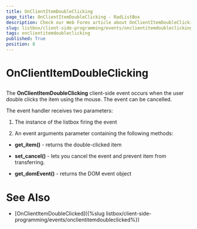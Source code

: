```yaml
---
title: OnClientItemDoubleClicking
page_title: OnClientItemDoubleClicking - RadListBox
description: Check our Web Forms article about OnClientItemDoubleClicking.
slug: listbox/client-side-programming/events/onclientitemdoubleclicking
tags: onclientitemdoubleclicking
published: True
position: 8
---
```


# OnClientItemDoubleClicking

## 

The **OnClientItemDoubleClicking** client-side event occurs when the user double clicks the item using the mouse. The event can be cancelled.

The event handler receives two parameters:

1. The instance of the listbox firing the event

2. An event arguments parameter containing the following methods:

* **get_item()** - returns the double-clicked item

* **set_cancel()** - lets you cancel the event and prevent item from transferring.

* **get_domEvent()** - returns the DOM event object

# See Also

 * [OnClientItemDoubleClicked]({%slug listbox/client-side-programming/events/onclientitemdoubleclicked%})

